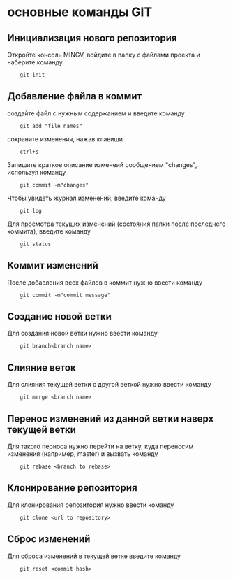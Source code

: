 # основные команды GIT

## Инициализация нового репозитория

Откройте консоль MINGV, войдите в папку с файлами проекта и наберите команду
```
    git init
```

## Добавление файла в коммит

создайте файл с нужным содержанием и введите команду
```
    git add "file names"
```
сохраните изменения, нажав клавиши

```
    ctrl+s
```
Запишите краткое описание изменеий сообщением "changes", используя команду
```
    git commit -m"changes"
``` 
Чтобы увидеть журнал изменений, введите команду
```
    git log
```
Для просмотра текущих изменений (состояния папки после последнего коммита), введите команду
```
    git status
```
## Коммит изменений

После добавления всех файлов в коммит нужно ввести команду
```
    git commit -m"commit message"
```
## Создание новой ветки

Для создания новой ветки нужно ввести команду
~~~
    git branch<branch name>
~~~

## Слияние веток

Для слияния текущей ветки с другой веткой нужно ввести команду
```
    git merge <branch name>
```
## Перенос изменений из данной ветки наверх текущей ветки

Для такого перноса нужно перейти на ветку, куда переносим изменения (например, master) и вызвать команду

```
    git rebase <branch to rebase>
```
## Клонирование репозитория

Для клонирования репозитория нужно ввести команду
```
    git clone <url to repository>
```    
## Сброс изменений

Для сброса изменений в текущей ветке введите команду
```
    git reset <commit hash>
```